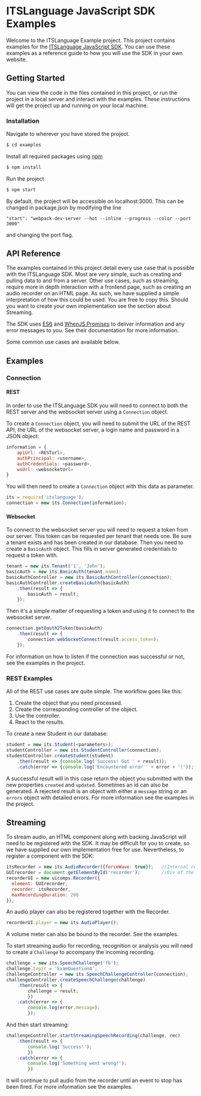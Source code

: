 # ITSLanguage JavaScript SDK Examples

Welcome to the ITSLanguage Example project. This project contains examples for
the [ITSLanguage JavaScript SDK](https://www.npmjs.com/package/itslanguage).
You can use these examples as a reference guide to how you will use the SDK in your own website.

## Getting Started

You can view the code in the files contained in this project, or run the project in a local server
and interact with the examples. These instructions will get the project up and running on your local machine.

### Installation

Navigate to wherever you have stored the project.

```sh
$ cd examples
```

Install all required packages using [npm](https://www.npmjs.com/)

```sh
$ npm install
```

Run the project

```sh
$ npm start
```

By default, the project will be accessible on localhost:3000. This can be changed in package.json by modifying the line 
````
"start": "webpack-dev-server --hot --inline --progress --color --port 3000"
````
and changing the port flag.

## API Reference

The examples contained in this project detail every use case that is possible with the ITSLanguage SDK. Most are very simple, such as
creating and pulling data to and from a server. Other use cases, such as streaming, require more in depth interaction with a frontend
page, such as creating an audio recorder on an HTML page.
As such, we have supplied a simple interpretation of how this could be used. You are free to copy this.
Should you want to create your own implementation see the section about Streaming.

The SDK uses [ES6](https://developer.mozilla.org/en/docs/Web/JavaScript/Reference/Global_Objects/Promise)
and [WhenJS Promises](https://github.com/cujojs/when) to deliver information and any error messages to you.
See their documentation for more information.

Some common use cases are available below.

## Examples

### Connection

#### REST
In order to use the ITSLanguage SDK you will need to connect to both the REST server and the
websocket server using a `Connection` object.

To create a `Connection` object, you will need to submit the URL of the REST API, the URL of the websocket server,
a login name and password in a JSON object:
```javascript
information = {
    apiUrl: <RESTurl>,
    authPrincipal: <username>,
    authCredentials: <password>,
    wsUrl: <websocketUrl>
}
```
You will then need to create a `Connection` object with this data as parameter.
```javascript
its = require('itslanguage');
connection = new its.Connection(information);
```

#### Websocket

To connect to the websocket server you will need to request a token from our server.
This token can be requested per tenant that needs one. Be sure a tenant exists and has been created in our database.
Then you need to create a `BasicAuth` object. This fills in server generated credentials to request a token with.
```javascript
tenant = new its.Tenant('1', 'John');
basicAuth = new its.BasicAuth(tenant.name);
basicAuthController = new its.BasicAuthController(connection);
basicAuthController.createBasicAuth(basicAuth)
    .then(result => {
        basicAuth = result;
    });
```

Then it's a simple matter of requesting a token and using it to connect to the websocket server.
```javascript
connection.getOauth2Token(basicAuth)
    .then(result => {
        connection.webSocketConnect(result.access_token);
    });
```
For information on how to listen if the connection was successful or not, see the examples in the project.

### REST Examples

All of the REST use cases are quite simple. The workflow goes like this:
1. Create the object that you need processed.
2. Create the corresponding controller of the object.
3. Use the controller.
4. React to the results.

To create a new Student in our database:
```javascript
student = new its.Student(<parameters>);
studentController = new its.StudentController(connection);
studentController.createStudent(student)
    .then(result => {console.log('Success! Got ' + result));
    .catch(error => {console.log('Encountered error ' + error + '!'));
```
A successful result will in this case return the object you submitted with the new properties `created` and `updated`.
Sometimes an id can also be generated.
A rejected result is an object with either a `message` string or an `errors` object with detailed errors.
For more information see the examples in the project.

## Streaming

To stream audio, an HTML component along with backing JavaScript will need to be registered with the SDK. It may be difficult for
you to create, so we have supplied our own implementation free for use.
Nevertheless, to register a component with the SDK:
```javascript
itsRecorder = new its.AudioRecorder({forceWave: true});   //Internal representation of an audio recorder.
GUIrecorder = document.getElementById('recorder');        //Div of the custom HTML element representing a recorder.
recorderUI = new uicomps.Recorder({
  element: GUIrecorder,
  recorder: itsRecorder,
  maxRecordingDuration: 200
});
```
An audio player can also be registered together with the Recorder.
```javascript
recorderUI.player = new its.AudioPlayer();
```
A volume meter can also be bound to the recorder. See the examples.

To start streaming audio for recording, recognition or analysis you will need to create a `Challenge` to accompany
the incoming recording.
```javascript
challenge = new its.SpeechChallenge('fb');
challenge.topic = 'ExamQuestion4';
challengeController = new its.SpeechChallengeController(connection);
challengeController.createSpeechChallenge(challenge)
    .then(result => {
        challenge = result;
        })
    .catch(error => {
        console.log(error.message);
        });
```
And then start streaming:
```javascript
challengeController.startStreamingSpeechRecording(challenge, rec)
    .then(result => {
        console.log('Success!');
        })
    .catch(error => {
        console.log('Something went wrong!');
        })
```
It will continue to pull audio from the recorder until an event to stop has been fired. For more information see the examples.
